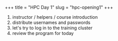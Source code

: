 +++
title = "HPC Day 1"
slug = "hpc-opening1"
+++

<!-- In this session, I will introduce myself, will review the program for today and distribute usernames and -->
<!-- passwords to log in to the training cluster. I will also share the afternoon exercises. -->

1. instructor / helpers / course introduction
1. distribute usernames and passwords
1. let's try to log in to the training cluster
1. review the program for today

<!-- By the end of the day you should be comfortable with: -->

<!-- - creating and deleting files and directories, copying and moving them -->
<!-- - writing text into a file and printing its contents to the terminal -->
<!-- - working with `tar` archives -->
<!-- - copying files to/from a remote server -->
<!-- - redirecting output to a file -->
<!-- - using Unix wildcards (* character) -->
<!-- - using pipes to construct longer commands -->
<!-- - working with Unix loops -->

<!-- Some of the hands-on exercises we will do in the afternoon Zoom session: -->

<!-- - Many exercises on navigating the filesystem. -->
<!-- - Combine `ls` and `head` into a one-line command to show three largest files (by the number of bytes) in a given directory. -->
<!-- - Write a one-line command to show the name of the longest (by the number of lines) *.pdb file in the current directory. -->
<!-- - Working with environment variables. -->
<!-- - Write a loop to rename all *.txt files in a given directory to *.bak files. -->
<!-- - Write a loop to replace spaces to underscores in all file names in the current directory. -->
